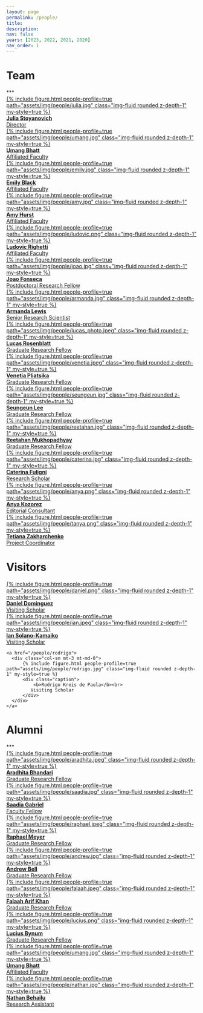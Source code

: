 ```yaml
---
layout: page
permalink: /people/
title:
description: 
nav: false
years: [2023, 2022, 2021, 2020]
nav_order: 1
---
```


<!-- Note about our lab culture, etc. -->

<h1 class="category" id="team">Team</h1> 
***

<div class="row mt-3">
    <a href="/people/julia">
      <div class="col-sm mt-3 mt-md-0">
          {% include figure.html people-profile=true path="assets/img/people/julia.jpg" class="img-fluid rounded z-depth-1" my-style=true %}
          <div class="caption">
              <b>Julia Stoyanovich</b><br>
              Director
          </div>
      </div>
   </a>
    <a href="/people/umang">
    <div class="col-sm mt-3 mt-md-0">
          {% include figure.html people-profile=true path="assets/img/people/umang.jpg" class="img-fluid rounded z-depth-1" my-style=true %}
          <div class="caption">
              <b>Umang Bhatt</b><br>
              Affiliated Faculty
          </div>
    </div>
    </a>
    <a href="/people/emily">
    <div class="col-sm mt-3 mt-md-0">
          {% include figure.html people-profile=true path="assets/img/people/emily.jpg" class="img-fluid rounded z-depth-1" my-style=true %}
          <div class="caption">
              <b>Emily Black</b><br>
              Affiliated Faculty
          </div>
    </div>
  </a>
</div>

<div class="row mt-3">
    <a href="https://amyhurst.com/">
     <div class="col-sm mt-3 mt-md-0">
     {% include figure.html people-profile=true path="assets/img/people/amy.jpg" class="img-fluid rounded z-depth-1" my-style=true %}
     <div class="caption">
              <b>Amy Hurst</b><br>
              Affiliated Faculty
          </div>
     </div>
  </a>
  <a href="/people/ludovic">
    <div class="col-sm mt-3 mt-md-0">
          {% include figure.html people-profile=true path="assets/img/people/ludovic.png" class="img-fluid rounded z-depth-1" my-style=true %}
          <div class="caption">
              <b>Ludovic Righetti</b><br>
              Affiliated Faculty
          </div>
    </div>
  </a>
  <a href="/people/joao">
      <div class="col-sm mt-3 mt-md-0">
          {% include figure.html people-profile=true path="assets/img/people/joao.jpg" class="img-fluid rounded z-depth-1" my-style=true %}
          <div class="caption">
              <b>Joao Fonseca</b><br>
              Postdoctoral Research Fellow
          </div>
      </div>
    </a>
</div>
  
<div class="row mt-3">
    <a href="/people/armanda">
    <div class="col-sm mt-3 mt-md-0">
          {% include figure.html people-profile=true path="assets/img/people/armanda.jpg" class="img-fluid rounded z-depth-1" my-style=true %}
          <div class="caption">
              <b>Armanda Lewis</b><br>
              Senior Research Scientist
          </div>
    </div>
  </a>
    <a href="/people/lucas">
      <div class="col-sm mt-3 mt-md-0">
          {% include figure.html people-profile=true path="assets/img/people/lucas_photo.jpeg" class="img-fluid rounded z-depth-1" my-style=true %}
          <div class="caption">
              <b>Lucas Rosenblatt</b><br>
              Graduate Research Fellow 
          </div>
      </div>
    </a>
    <a href="/people/venetia">
      <div class="col-sm mt-3 mt-md-0">
          {% include figure.html people-profile=true path="assets/img/people/venetia.jpeg" class="img-fluid rounded z-depth-1" my-style=true %}
          <div class="caption">
              <b>Venetia Pliatsika</b><br>
              Graduate Research Fellow
          </div>
      </div>
    </a>
</div>

<div class="row mt-3">
    <a href="/people/seungeun">
      <div class="col-sm mt-3 mt-md-0">
          {% include figure.html people-profile=true path="assets/img/people/seungeun.jpg" class="img-fluid rounded z-depth-1" my-style=true %}
          <div class="caption">
              <b>Seungeun Lee</b><br>
              Graduate Research Fellow
          </div>
      </div>
    </a>
    <a href="/people/reetahan">
      <div class="col-sm mt-3 mt-md-0">
          {% include figure.html people-profile=true path="assets/img/people/reetahan.jpg" class="img-fluid rounded z-depth-1" my-style=true %}
          <div class="caption">
              <b>Reetahan Mukhopadhyay</b><br>
	      Graduate Research	Fellow
          </div>
      </div>
    </a>
    <a href="/people/caterina">
      <div class="col-sm mt-3 mt-md-0">
          {% include figure.html people-profile=true path="assets/img/people/caterina.jpg" class="img-fluid rounded z-depth-1" my-style=true %}
          <div class="caption">
              <b>Caterina Fuligni</b><br>
              Research Scholar
          </div>
      </div>
    </a>
</div>

<div class="row mt-3">
    <a href="/people/anya">
      <div class="col-sm mt-3 mt-md-0">
          {% include figure.html people-profile=true path="assets/img/people/anya.png" class="img-fluid rounded z-depth-1" my-style=true %}
          <div class="caption">
              <b>Anya Kozorez</b><br>
              Editorial Consultant
          </div>
      </div>
    </a>
    <a href="/people/tanya">
      <div class="col-sm mt-3 mt-md-0">
          {% include figure.html people-profile=true path="assets/img/people/tanya.png" class="img-fluid rounded z-depth-1" my-style=true %}
          <div class="caption">
              <b>Tetiana Zakharchenko</b><br>
	      Project Coordinator
          </div>
      </div>
    </a>
</div>


<h1 class="category" id="visitors">Visitors</h1>

<div class="row mt-3">

<a href="https://www.daniel-dominguez.com/">
      <div class="col-sm mt-3 mt-md-0">
          {% include figure.html people-profile=true path="assets/img/people/daniel.png" class="img-fluid rounded z-depth-1" my-style=true %}
          <div class="caption">
              <b>Daniel Dominguez</b><br>
              Visiting Scholar
          </div>
      </div>
    </a>

   <a href="/people/ian">
      <div class="col-sm mt-3 mt-md-0">
          {% include figure.html people-profile=true path="assets/img/people/ian.jpeg" class="img-fluid rounded z-depth-1" my-style=true %}
          <div class="caption">
              <b>Ian Solano-Kamaiko</b><br>
             Visiting Scholar
          </div>
      </div>
    </a>
    
    <a href="/people/rodrigo">
      <div class="col-sm mt-3 mt-md-0">
          {% include figure.html people-profile=true path="assets/img/people/rodrigo.jpg" class="img-fluid rounded z-depth-1" my-style=true %}
          <div class="caption">
              <b>Rodrigo Kreis de Paula</b><br>
             Visiting Scholar
          </div>
      </div>
    </a>
</div>

<h1 class="category" id="alumni">Alumni</h1> 
***
<div class="row mt-3">
    <a href="/people/aradhita">
      <div class="col-sm mt-3 mt-md-0">
          {% include figure.html people-profile=true path="assets/img/people/aradhita.jpeg" class="img-fluid rounded z-depth-1" my-style=true %}
          <div class="caption">
              <b>Aradhita Bhandari</b><br>
              Graduate Research Fellow 
          </div>
      </div>
    </a>
    <a href="/people/saadia">
      <div class="col-sm mt-3 mt-md-0">
          {% include figure.html people-profile=true path="assets/img/people/saadia.jpg" class="img-fluid rounded z-depth-1" my-style=true %}
          <div class="caption">
              <b>Saadia Gabriel</b><br>
              Faculty Fellow
          </div>
      </div>
   </a>
   <a href="/people/raphael">
      <div class="col-sm mt-3 mt-md-0">
          {% include figure.html people-profile=true path="assets/img/people/raphael.jpeg" class="img-fluid rounded z-depth-1" my-style=true %}
          <div class="caption">
              <b>Raphael Meyer</b><br>
              Graduate Research Fellow
          </div>
      </div>
    </a>
</div>


<div class="row mt-3">
    <a href="/people/andrew">
      <div class="col-sm mt-3 mt-md-0">
          {% include figure.html people-profile=true path="assets/img/people/andrew.jpg" class="img-fluid rounded z-depth-1" my-style=true %}
          <div class="caption">
              <b>Andrew Bell</b><br>
              Graduate Research Fellow
          </div>
      </div>
    </a>
    <a href="/people/falaah">
      <div class="col-sm mt-3 mt-md-0">
          {% include figure.html people-profile=true path="assets/img/people/falaah.jpeg" class="img-fluid rounded z-depth-1" my-style=true %}
          <div class="caption">
              <b>Falaah Arif Khan</b><br>
	      Graduate Research Fellow
          </div>
      </div>
    </a>
    <a href="/people/lucius">
      <div class="col-sm mt-3 mt-md-0">
          {% include figure.html people-profile=true path="assets/img/people/lucius.png" class="img-fluid rounded z-depth-1" my-style=true %}
          <div class="caption">
              <b>Lucius Bynum</b><br>
              Graduate Research Fellow
          </div>
      </div>
    </a>
</div>


<div class="row mt-3">
    <a href="/people/umang">
      <div class="col-sm mt-3 mt-md-0">
          {% include figure.html people-profile=true path="assets/img/people/umang.jpg" class="img-fluid rounded z-depth-1" my-style=true %}
          <div class="caption">
              <b>Umang Bhatt</b><br>
              Affiliated Faculty
          </div>
      </div>
    </a>
    <a href="/people/nathan">
      <div class="col-sm mt-3 mt-md-0">
          {% include figure.html people-profile=true path="assets/img/people/nathan.jpg" class="img-fluid rounded z-depth-1" my-style=true %}
          <div class="caption">
              <b>Nathan Behailu</b><br>
	      Research Assistant
          </div>
      </div>
    </a>
</div>
<!-- <h1 class="category" id="alumni">Alumni</h1> -->

<!-- plase add everyone under Alumni at https://airesponsibly.net/, plus Chloe Zheng, Mona Sloane, Joy Rankin, Janina Zakrezewski, Meghana Shanbhogue -->
